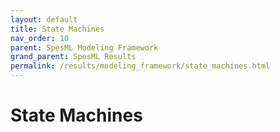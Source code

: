 ```yaml
---
layout: default
title: State Machines
nav_order: 10
parent: SpesML Modeling Framework
grand_parent: SpesML Results
permalink: /results/modeling_framework/state_machines.html
---
```

# State Machines

